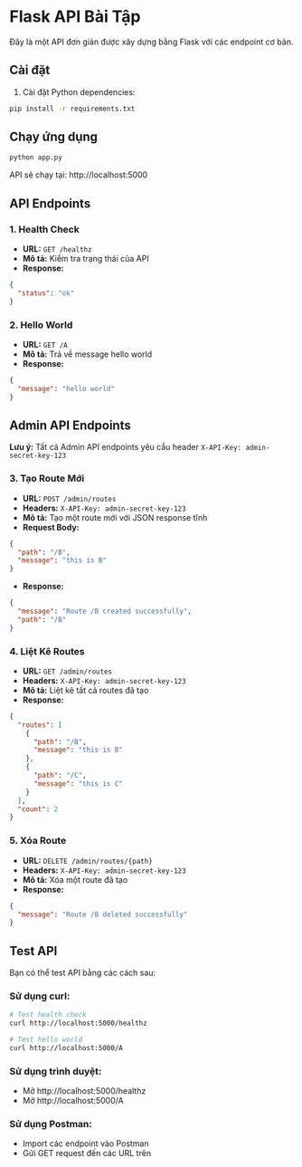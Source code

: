 # Flask API Bài Tập

Đây là một API đơn giản được xây dựng bằng Flask với các endpoint cơ bản.

## Cài đặt

1. Cài đặt Python dependencies:
```bash
pip install -r requirements.txt
```

## Chạy ứng dụng

```bash
python app.py
```

API sẽ chạy tại: http://localhost:5000

## API Endpoints

### 1. Health Check
- **URL:** `GET /healthz`
- **Mô tả:** Kiểm tra trạng thái của API
- **Response:** 
```json
{
  "status": "ok"
}
```

### 2. Hello World
- **URL:** `GET /A`
- **Mô tả:** Trả về message hello world
- **Response:**
```json
{
  "message": "hello world"
}
```

## Admin API Endpoints

**Lưu ý:** Tất cả Admin API endpoints yêu cầu header `X-API-Key: admin-secret-key-123`

### 3. Tạo Route Mới
- **URL:** `POST /admin/routes`
- **Headers:** `X-API-Key: admin-secret-key-123`
- **Mô tả:** Tạo một route mới với JSON response tĩnh
- **Request Body:**
```json
{
  "path": "/B",
  "message": "this is B"
}
```
- **Response:**
```json
{
  "message": "Route /B created successfully",
  "path": "/B"
}
```

### 4. Liệt Kê Routes
- **URL:** `GET /admin/routes`
- **Headers:** `X-API-Key: admin-secret-key-123`
- **Mô tả:** Liệt kê tất cả routes đã tạo
- **Response:**
```json
{
  "routes": [
    {
      "path": "/B",
      "message": "this is B"
    },
    {
      "path": "/C", 
      "message": "this is C"
    }
  ],
  "count": 2
}
```

### 5. Xóa Route
- **URL:** `DELETE /admin/routes/{path}`
- **Headers:** `X-API-Key: admin-secret-key-123`
- **Mô tả:** Xóa một route đã tạo
- **Response:**
```json
{
  "message": "Route /B deleted successfully"
}
```

## Test API

Bạn có thể test API bằng các cách sau:

### Sử dụng curl:
```bash
# Test health check
curl http://localhost:5000/healthz

# Test hello world
curl http://localhost:5000/A
```

### Sử dụng trình duyệt:
- Mở http://localhost:5000/healthz
- Mở http://localhost:5000/A

### Sử dụng Postman:
- Import các endpoint vào Postman
- Gửi GET request đến các URL trên
